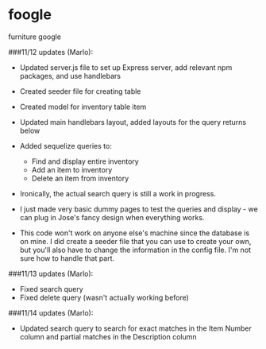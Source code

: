 # foogle
furniture google

###11/12 updates (Marlo):

* Updated server.js file to set up Express server, add relevant npm packages, and use handlebars
* Created seeder file for creating table
* Created model for inventory table item
* Updated main handlebars layout, added layouts for the query returns below
* Added sequelize queries to: 
	* Find and display entire inventory
	* Add an item to inventory
	* Delete an item from inventory

* Ironically, the actual search query is still a work in progress.
* I just made very basic dummy pages to test the queries and display - we can plug in Jose's fancy design when everything works.
* This code won't work on anyone else's machine since the database is on mine. I did create a seeder file that you can use to create your own, but you'll also have to change the information in the config file. I'm not sure how to handle that part.

###11/13 updates (Marlo):

* Fixed search query
* Fixed delete query (wasn't actually working before)

###11/14 updates (Marlo):

* Updated search query to search for exact matches in the Item Number column and partial matches in the Description column
